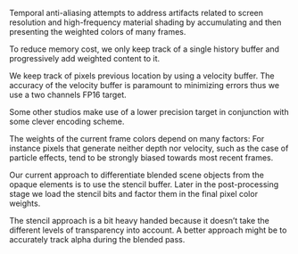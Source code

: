 Temporal anti-aliasing attempts to address artifacts related to screen resolution and high-frequency material shading by accumulating and then presenting the weighted colors of many frames.

To reduce memory cost, we only keep track of a single history buffer and progressively add weighted content to it.

We keep track of pixels previous location by using a velocity buffer. The accuracy of the velocity buffer is paramount to minimizing errors thus we use a two channels FP16 target.

Some other studios make use of a lower precision target in conjunction with some clever encoding scheme.

The weights of the current frame colors depend on many factors: For instance pixels that generate neither depth nor velocity, such as the case of particle effects, tend to be strongly biased towards most recent frames.

Our current approach to differentiate blended scene objects from the opaque elements is to use the stencil buffer. Later in the post-processing stage we load the stencil bits and factor them in the final pixel color weights.

The stencil approach is a bit heavy handed because it doesn’t take the different levels of transparency into account. A better approach might be to accurately track alpha during the blended pass.
